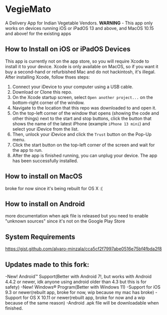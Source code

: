 # VegieMato
A Delivery App for Indian Vegetable Vendors. **WARNING** - This app only works on devices running iOS or iPadOS 13 and above, and MacOS 10.15 and above!
for the existing apps
## How to Install on iOS or iPadOS Devices
This app is currently not on the app store, so you will require Xcode to install it to your device. Xcode is only available on MacOS, so if you want it buy a second-hand or refurbished Mac and do not hackintosh, it's illegal.
After installing Xcode, follow thses steps:

1. Connect your iDevice to your computer using a USB cable.
2. Download or Clone this repo.
3. On the Xcode startup screen, select `Open another project...` on the bottom-right corner of the window.
4. Navigate to the location that this repo was downloaded to and open it.
5. On the top-left corner of the window that opens (showing the code and other things) next to the start and stop buttons, click the button that shows the name of the latest iPhone (example `iPhone 13 mini`) and select your iDevice from the list.
6. Then, unlock your iDevice and click the `Trust` button on the Pop-Up menu.
7. Click the start button on the top-left corner of the screen and wait for the app to run.
8. After the app is finished running, you can unplug your device. The app has been successfully installed.

## How to install on MacOS
broke for now since it's being rebuilt for OS X :(

## How to install on Android
more documentation when apk file is released
but you need to enable "unknown sources" since it's not on the Google Play Store

## System Requirements
https://gist.github.com/alvaro-minzala/cca5cf2f7997abe0516e75bf4fbda2f8

## Updates made to this fork:
-New! Android™️ Support(Better with Android 7!, but works with Android 4.4.2 or newer, idk anyone using android older than 4.3 but this is for safety)
-New! Windows®️ Program(Better with Windows 11)
-Support for iOS 9.3 or newer(rebuilt app, broke for now, wip because my mac has broke)
-Support for OS X 10.11 or newer(rebuilt app, broke for now and a wip because of the same reason)
-Android .apk file will be downloadable when finished.
